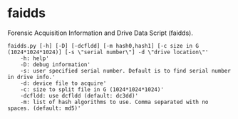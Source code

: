 # faidds
Forensic Acquisition Information and Drive Data Script (faidds).

```
faidds.py [-h] [-D] [-dcfldd] [-m hash0,hash1] [-c size in G (1024*1024*1024)] [-s \"serial number\"] -d \"drive location\"'
    -h: help'
    -D: debug information'
    -s: user specified serial number. Default is to find serial number in drive info.'
    -d: device file to acquire'
    -c: size to split file in G (1024*1024*1024)'
    -dcfldd: use dcfldd (default: dc3dd)'
    -m: list of hash algorithms to use. Comma separated with no spaces. (default: md5)'
```
